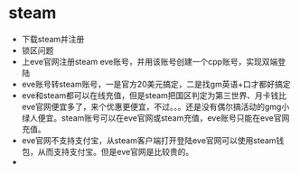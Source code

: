 # steam





* 下载steam并注册
* 锁区问题
* 上eve官网注册steam eve账号，并用该账号创建一个cpp账号，实现双端登陆
* eve账号转steam账号，一是官方20美元搞定，二是找gm英语+口才都好搞定
* eve和steam都可以在线充值，但是steam把国区判定为第三世界、月卡钱比eve官网便宜多了，来个优惠更便宜，不过。。。还是没有偶尔搞活动的gmg小绿人便宜。steam账号可以在eve官网或steam充值，eve账号只能在eve官网充值。
* eve官网不支持支付宝，从steam客户端打开登陆eve官网可以使用steam钱包，从而支持支付宝。但是eve官网是比较贵的。
* 
